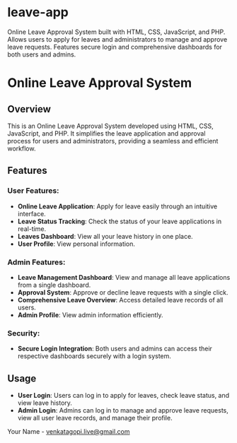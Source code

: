 # leave-app
Online Leave Approval System built with HTML, CSS, JavaScript, and PHP. Allows users to apply for leaves and administrators to manage and approve leave requests. Features secure login and comprehensive dashboards for both users and admins.
# Online Leave Approval System

## Overview
This is an Online Leave Approval System developed using HTML, CSS, JavaScript, and PHP. It simplifies the leave application and approval process for users and administrators, providing a seamless and efficient workflow.

## Features

### User Features:
- **Online Leave Application**: Apply for leave easily through an intuitive interface.
- **Leave Status Tracking**: Check the status of your leave applications in real-time.
- **Leaves Dashboard**: View all your leave history in one place.
- **User Profile**: View personal information.

### Admin Features:
- **Leave Management Dashboard**: View and manage all leave applications from a single dashboard.
- **Approval System**: Approve or decline leave requests with a single click.
- **Comprehensive Leave Overview**: Access detailed leave records of all users.
- **Admin Profile**: View admin information efficiently.

### Security:
- **Secure Login Integration**: Both users and admins can access their respective dashboards securely with a login system.



## Usage

- **User Login**: Users can log in to apply for leaves, check leave status, and view leave history.
- **Admin Login**: Admins can log in to manage and approve leave requests, view all user leave records, and manage their profile.


Your Name - [venkatagopi.live@gmail.com](mailto:venkatagopi.live.com)

